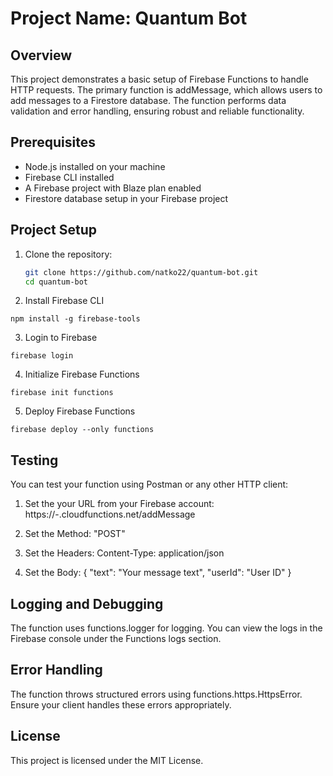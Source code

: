 # Project Name: Quantum Bot

## Overview

This project demonstrates a basic setup of Firebase Functions to handle HTTP requests. The primary function is addMessage, which allows users to add messages to a Firestore database. The function performs data validation and error handling, ensuring robust and reliable functionality.

## Prerequisites

- Node.js installed on your machine
- Firebase CLI installed
- A Firebase project with Blaze plan enabled
- Firestore database setup in your Firebase project

## Project Setup

1. Clone the repository:

   ```bash
   git clone https://github.com/natko22/quantum-bot.git
   cd quantum-bot

   ```

2. Install Firebase CLI

`npm install -g firebase-tools `

3.  Login to Firebase

`firebase login`

4. Initialize Firebase Functions

`firebase init functions`

5. Deploy Firebase Functions

`firebase deploy --only functions`

## Testing

You can test your function using Postman or any other HTTP client:

1. Set the your URL from your Firebase account:
   https://<your-region>-<your-project-id>.cloudfunctions.net/addMessage

2. Set the Method:
   "POST"

3. Set the Headers:
   Content-Type: application/json

4. Set the Body:
   {
   "text": "Your message text",
   "userId": "User ID"
   }

## Logging and Debugging

The function uses functions.logger for logging. You can view the logs in the Firebase console under the Functions logs section.

## Error Handling

The function throws structured errors using functions.https.HttpsError. Ensure your client handles these errors appropriately.

## License

This project is licensed under the MIT License.
